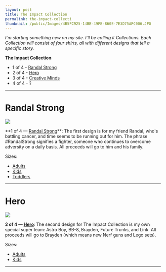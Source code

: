 ```yaml
---
layout: post
title: The Impact Collection
permalink: the-impact-collecti
thumbnail: /public/Images/4B5FC925-14BE-49FE-860E-7E3D75AFC006.JPG
---
```


*I'm starting something new on my site. I'll be calling it Collections. Each Collection will consist of four shirts, all with different designs that tell a specific story.*

**The Impact Collection**

- 1 of 4 - [Randal Strong][1]
- 2 of 4 - [Hero][2]
- 3 of 4 - [Creative Minds][3]
- 4 of 4 - ?

- - -

# Randal Strong

![][image-1]

\*\*1 of 4 — [Randal Strong][4]\*\*: The first design is for my friend Randal, who's battling cancer, and time seems to be running out for him. The phrase #RandalStrong signifies a fighter, someone who continues to overcome adversity on a daily basis. All proceeds will go to him and his family.

Sizes:

- [Adults][5]
- [Kids][6]
- [Toddlers][7]

- - -

# Hero

![][image-2]

**2 of 4 — [Hero][8]**: The second design for The Impact Collection is my own special super team: Astro Boy, BB-8, Brayden, Future Trunks, and Link. All proceeds will go to Brayden (which means new Nerf guns and Lego sets).

Sizes:

- [Adults][9]
- [Kids][10]

- - -


[1]:	#randal-strong
[2]:	#hero
[3]:	#creative-minds
[4]:	https://teespring.com/randalstrong?tsmac=store&tsmic=nashp#pid=369&cid=6512&sid=front
[5]:	http://nashp.co/2jXwrBM
[6]:	http://nashp.co/2iv3VqU
[7]:	http://nashp.co/2iv2AjQ
[8]:	https://teespring.com/hero-nash?tsmac=store&tsmic=nashp#pid=6&cid=614&sid=front
[9]:	https://teespring.com/hero-nash?tsmac=store&tsmic=nashp#pid=6&cid=614&sid=front
[10]:	https://teespring.com/hero-kids?page=2&tsmac=store&tsmic=nashp#pid=371&cid=6561&sid=front

[image-1]:	https://dl.dropboxusercontent.com/s/3ns2xl8gyxvwpkq/Image%20(11).jpeg
[image-2]:	https://dl.dropboxusercontent.com/s/wwcrg97oexopubr/31B44925-7B2F-42BB-B61A-DA5AE564DE47.JPG